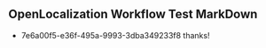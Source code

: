 ## OpenLocalization Workflow Test MarkDown
* 7e6a00f5-e36f-495a-9993-3dba349233f8 thanks!

<!--HONumber=Jul16_HO3-->


